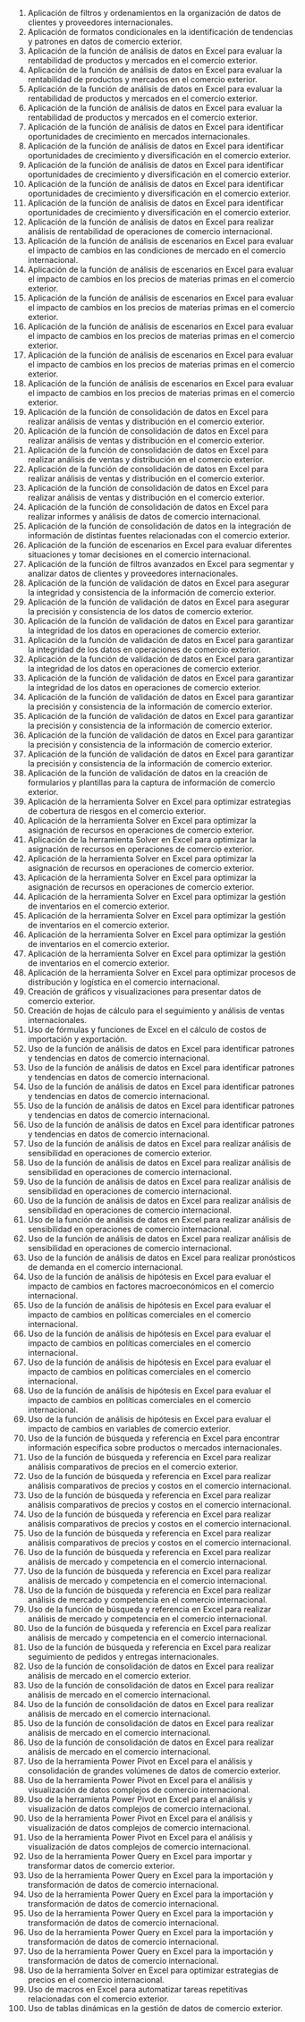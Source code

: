 01. Aplicación de filtros y ordenamientos en la organización de datos de clientes y proveedores internacionales.
02. Aplicación de formatos condicionales en la identificación de tendencias y patrones en datos de comercio exterior.
03. Aplicación de la función de análisis de datos en Excel para evaluar la rentabilidad de productos y mercados en el comercio exterior.
04. Aplicación de la función de análisis de datos en Excel para evaluar la rentabilidad de productos y mercados en el comercio exterior.
05. Aplicación de la función de análisis de datos en Excel para evaluar la rentabilidad de productos y mercados en el comercio exterior.
06. Aplicación de la función de análisis de datos en Excel para evaluar la rentabilidad de productos y mercados en el comercio exterior.
07. Aplicación de la función de análisis de datos en Excel para identificar oportunidades de crecimiento en mercados internacionales.
08. Aplicación de la función de análisis de datos en Excel para identificar oportunidades de crecimiento y diversificación en el comercio exterior.
09. Aplicación de la función de análisis de datos en Excel para identificar oportunidades de crecimiento y diversificación en el comercio exterior.
10. Aplicación de la función de análisis de datos en Excel para identificar oportunidades de crecimiento y diversificación en el comercio exterior.
11. Aplicación de la función de análisis de datos en Excel para identificar oportunidades de crecimiento y diversificación en el comercio exterior.
12. Aplicación de la función de análisis de datos en Excel para realizar análisis de rentabilidad de operaciones de comercio internacional.
13. Aplicación de la función de análisis de escenarios en Excel para evaluar el impacto de cambios en las condiciones de mercado en el comercio internacional.
14. Aplicación de la función de análisis de escenarios en Excel para evaluar el impacto de cambios en los precios de materias primas en el comercio exterior.
15. Aplicación de la función de análisis de escenarios en Excel para evaluar el impacto de cambios en los precios de materias primas en el comercio exterior.
16. Aplicación de la función de análisis de escenarios en Excel para evaluar el impacto de cambios en los precios de materias primas en el comercio exterior.
17. Aplicación de la función de análisis de escenarios en Excel para evaluar el impacto de cambios en los precios de materias primas en el comercio exterior.
18. Aplicación de la función de análisis de escenarios en Excel para evaluar el impacto de cambios en los precios de materias primas en el comercio exterior.
19. Aplicación de la función de consolidación de datos en Excel para realizar análisis de ventas y distribución en el comercio exterior.
20. Aplicación de la función de consolidación de datos en Excel para realizar análisis de ventas y distribución en el comercio exterior.
21. Aplicación de la función de consolidación de datos en Excel para realizar análisis de ventas y distribución en el comercio exterior.
22. Aplicación de la función de consolidación de datos en Excel para realizar análisis de ventas y distribución en el comercio exterior.
23. Aplicación de la función de consolidación de datos en Excel para realizar análisis de ventas y distribución en el comercio exterior.
24. Aplicación de la función de consolidación de datos en Excel para realizar informes y análisis de datos de comercio internacional.
25. Aplicación de la función de consolidación de datos en la integración de información de distintas fuentes relacionadas con el comercio exterior.
26. Aplicación de la función de escenarios en Excel para evaluar diferentes situaciones y tomar decisiones en el comercio internacional.
27. Aplicación de la función de filtros avanzados en Excel para segmentar y analizar datos de clientes y proveedores internacionales.
28. Aplicación de la función de validación de datos en Excel para asegurar la integridad y consistencia de la información de comercio exterior.
29. Aplicación de la función de validación de datos en Excel para asegurar la precisión y consistencia de los datos de comercio exterior.
30. Aplicación de la función de validación de datos en Excel para garantizar la integridad de los datos en operaciones de comercio exterior.
31. Aplicación de la función de validación de datos en Excel para garantizar la integridad de los datos en operaciones de comercio exterior.
32. Aplicación de la función de validación de datos en Excel para garantizar la integridad de los datos en operaciones de comercio exterior.
33. Aplicación de la función de validación de datos en Excel para garantizar la integridad de los datos en operaciones de comercio exterior.
34. Aplicación de la función de validación de datos en Excel para garantizar la precisión y consistencia de la información de comercio exterior.
35. Aplicación de la función de validación de datos en Excel para garantizar la precisión y consistencia de la información de comercio exterior.
36. Aplicación de la función de validación de datos en Excel para garantizar la precisión y consistencia de la información de comercio exterior.
37. Aplicación de la función de validación de datos en Excel para garantizar la precisión y consistencia de la información de comercio exterior.
38. Aplicación de la función de validación de datos en la creación de formularios y plantillas para la captura de información de comercio exterior.
39. Aplicación de la herramienta Solver en Excel para optimizar estrategias de cobertura de riesgos en el comercio exterior.
40. Aplicación de la herramienta Solver en Excel para optimizar la asignación de recursos en operaciones de comercio exterior.
41. Aplicación de la herramienta Solver en Excel para optimizar la asignación de recursos en operaciones de comercio exterior.
42. Aplicación de la herramienta Solver en Excel para optimizar la asignación de recursos en operaciones de comercio exterior.
43. Aplicación de la herramienta Solver en Excel para optimizar la asignación de recursos en operaciones de comercio exterior.
44. Aplicación de la herramienta Solver en Excel para optimizar la gestión de inventarios en el comercio exterior.
45. Aplicación de la herramienta Solver en Excel para optimizar la gestión de inventarios en el comercio exterior.
46. Aplicación de la herramienta Solver en Excel para optimizar la gestión de inventarios en el comercio exterior.
47. Aplicación de la herramienta Solver en Excel para optimizar la gestión de inventarios en el comercio exterior.
48. Aplicación de la herramienta Solver en Excel para optimizar procesos de distribución y logística en el comercio internacional.
49. Creación de gráficos y visualizaciones para presentar datos de comercio exterior.
50. Creación de hojas de cálculo para el seguimiento y análisis de ventas internacionales.
51. Uso de fórmulas y funciones de Excel en el cálculo de costos de importación y exportación.
52. Uso de la función de análisis de datos en Excel para identificar patrones y tendencias en datos de comercio internacional.
53. Uso de la función de análisis de datos en Excel para identificar patrones y tendencias en datos de comercio internacional.
54. Uso de la función de análisis de datos en Excel para identificar patrones y tendencias en datos de comercio internacional.
55. Uso de la función de análisis de datos en Excel para identificar patrones y tendencias en datos de comercio internacional.
56. Uso de la función de análisis de datos en Excel para identificar patrones y tendencias en datos de comercio internacional.
57. Uso de la función de análisis de datos en Excel para realizar análisis de sensibilidad en operaciones de comercio exterior.
58. Uso de la función de análisis de datos en Excel para realizar análisis de sensibilidad en operaciones de comercio internacional.
59. Uso de la función de análisis de datos en Excel para realizar análisis de sensibilidad en operaciones de comercio internacional.
60. Uso de la función de análisis de datos en Excel para realizar análisis de sensibilidad en operaciones de comercio internacional.
61. Uso de la función de análisis de datos en Excel para realizar análisis de sensibilidad en operaciones de comercio internacional.
62. Uso de la función de análisis de datos en Excel para realizar análisis de sensibilidad en operaciones de comercio internacional.
63. Uso de la función de análisis de datos en Excel para realizar pronósticos de demanda en el comercio internacional.
64. Uso de la función de análisis de hipótesis en Excel para evaluar el impacto de cambios en factores macroeconómicos en el comercio internacional.
65. Uso de la función de análisis de hipótesis en Excel para evaluar el impacto de cambios en políticas comerciales en el comercio internacional.
66. Uso de la función de análisis de hipótesis en Excel para evaluar el impacto de cambios en políticas comerciales en el comercio internacional.
67. Uso de la función de análisis de hipótesis en Excel para evaluar el impacto de cambios en políticas comerciales en el comercio internacional.
68. Uso de la función de análisis de hipótesis en Excel para evaluar el impacto de cambios en políticas comerciales en el comercio internacional.
69. Uso de la función de análisis de hipótesis en Excel para evaluar el impacto de cambios en variables de comercio exterior.
70. Uso de la función de búsqueda y referencia en Excel para encontrar información específica sobre productos o mercados internacionales.
71. Uso de la función de búsqueda y referencia en Excel para realizar análisis comparativos de precios en el comercio exterior.
72. Uso de la función de búsqueda y referencia en Excel para realizar análisis comparativos de precios y costos en el comercio internacional.
73. Uso de la función de búsqueda y referencia en Excel para realizar análisis comparativos de precios y costos en el comercio internacional.
74. Uso de la función de búsqueda y referencia en Excel para realizar análisis comparativos de precios y costos en el comercio internacional.
75. Uso de la función de búsqueda y referencia en Excel para realizar análisis comparativos de precios y costos en el comercio internacional.
76. Uso de la función de búsqueda y referencia en Excel para realizar análisis de mercado y competencia en el comercio internacional.
77. Uso de la función de búsqueda y referencia en Excel para realizar análisis de mercado y competencia en el comercio internacional.
78. Uso de la función de búsqueda y referencia en Excel para realizar análisis de mercado y competencia en el comercio internacional.
79. Uso de la función de búsqueda y referencia en Excel para realizar análisis de mercado y competencia en el comercio internacional.
80. Uso de la función de búsqueda y referencia en Excel para realizar análisis de mercado y competencia en el comercio internacional.
81. Uso de la función de búsqueda y referencia en Excel para realizar seguimiento de pedidos y entregas internacionales.
82. Uso de la función de consolidación de datos en Excel para realizar análisis de mercado en el comercio exterior.
83. Uso de la función de consolidación de datos en Excel para realizar análisis de mercado en el comercio internacional.
84. Uso de la función de consolidación de datos en Excel para realizar análisis de mercado en el comercio internacional.
85. Uso de la función de consolidación de datos en Excel para realizar análisis de mercado en el comercio internacional.
86. Uso de la función de consolidación de datos en Excel para realizar análisis de mercado en el comercio internacional.
87. Uso de la herramienta Power Pivot en Excel para el análisis y consolidación de grandes volúmenes de datos de comercio exterior.
88. Uso de la herramienta Power Pivot en Excel para el análisis y visualización de datos complejos de comercio internacional.
89. Uso de la herramienta Power Pivot en Excel para el análisis y visualización de datos complejos de comercio internacional.
90. Uso de la herramienta Power Pivot en Excel para el análisis y visualización de datos complejos de comercio internacional.
91. Uso de la herramienta Power Pivot en Excel para el análisis y visualización de datos complejos de comercio internacional.
92. Uso de la herramienta Power Query en Excel para importar y transformar datos de comercio exterior.
93. Uso de la herramienta Power Query en Excel para la importación y transformación de datos de comercio internacional.
94. Uso de la herramienta Power Query en Excel para la importación y transformación de datos de comercio internacional.
95. Uso de la herramienta Power Query en Excel para la importación y transformación de datos de comercio internacional.
96. Uso de la herramienta Power Query en Excel para la importación y transformación de datos de comercio internacional.
97. Uso de la herramienta Power Query en Excel para la importación y transformación de datos de comercio internacional.
98. Uso de la herramienta Solver en Excel para optimizar estrategias de precios en el comercio internacional.
99. Uso de macros en Excel para automatizar tareas repetitivas relacionadas con el comercio exterior.
100. Uso de tablas dinámicas en la gestión de datos de comercio exterior.